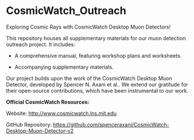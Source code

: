 # CosmicWatch_Outreach
Exploring Cosmic Rays with CosmicWatch Desktop Muon Detectors!

This repository houses all supplementary materials for our muon detection outreach project. It includes:​

- A comprehensive manual, featuring workshop plans and worksheets.

- Accompanying supplementary materials.

Our project builds upon the work of the CosmicWatch Desktop Muon Detector, developed by Spencer N. Axani et al.. We extend our gratitude for their open-source contributions, which have been instrumental to our work.​

**Official CosmicWatch Resources:**

Website: http://www.cosmicwatch.lns.mit.edu

GitHub Repository: https://github.com/spenceraxani/CosmicWatch-Desktop-Muon-Detector-v2
